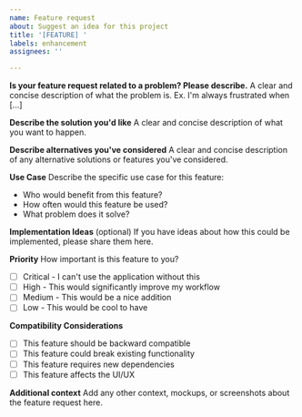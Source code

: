 ```yaml
---
name: Feature request
about: Suggest an idea for this project
title: '[FEATURE] '
labels: enhancement
assignees: ''

---
```


**Is your feature request related to a problem? Please describe.**
A clear and concise description of what the problem is. Ex. I'm always frustrated when [...]

**Describe the solution you'd like**
A clear and concise description of what you want to happen.

**Describe alternatives you've considered**
A clear and concise description of any alternative solutions or features you've considered.

**Use Case**
Describe the specific use case for this feature:
- Who would benefit from this feature?
- How often would this feature be used?
- What problem does it solve?

**Implementation Ideas** (optional)
If you have ideas about how this could be implemented, please share them here.

**Priority**
How important is this feature to you?
- [ ] Critical - I can't use the application without this
- [ ] High - This would significantly improve my workflow
- [ ] Medium - This would be a nice addition
- [ ] Low - This would be cool to have

**Compatibility Considerations**
- [ ] This feature should be backward compatible
- [ ] This feature could break existing functionality
- [ ] This feature requires new dependencies
- [ ] This feature affects the UI/UX

**Additional context**
Add any other context, mockups, or screenshots about the feature request here.